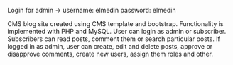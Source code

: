 Login for admin ->
username: elmedin
password: elmedin

CMS blog site created using CMS template and bootstrap. Functionality is implemented with PHP and MySQL. User can login as admin or subscriber. Subscribers can read posts, comment them or search particular posts. If logged in as admin, user can create, edit and delete posts, approve or disapprove comments, create new users, assign them roles and other.

